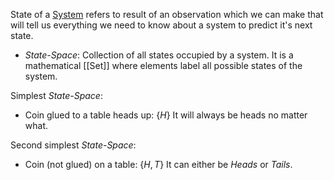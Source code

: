 State of a [System](System.md) refers to result of an observation which we can make that will tell us everything we need to know about a system to predict it's next state.
- *State-Space*: Collection of all states occupied by a system. It is a mathematical [[Set]] where elements label all possible states of the system.

Simplest *State-Space*:
- Coin glued to a table heads up: $\{H\}$
It will always be heads no matter what.

Second simplest *State-Space*: 
- Coin (not glued) on a table: $\{H, T\}$
It can either be *Heads* or *Tails*.
